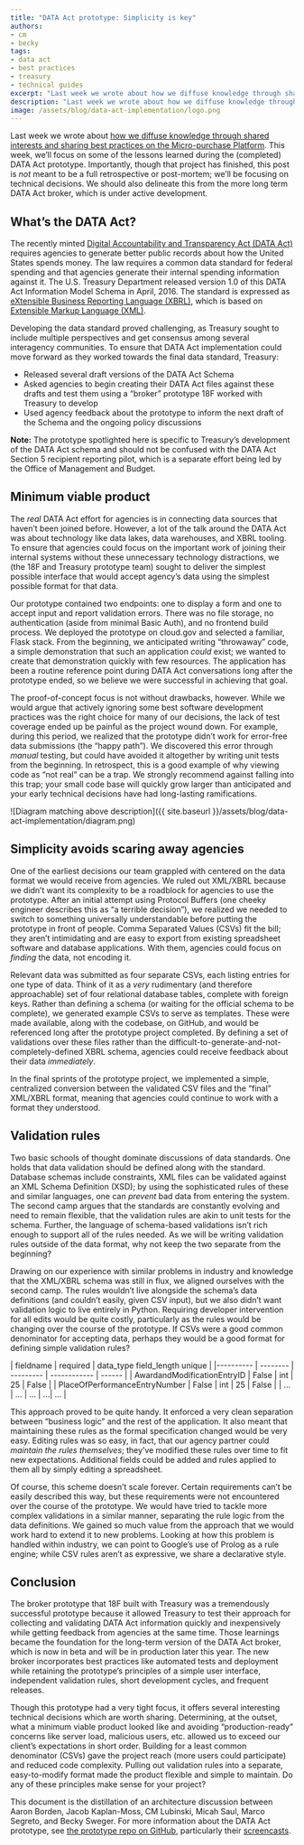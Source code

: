 ```yaml
---
title: "DATA Act prototype: Simplicity is key"
authors:
- cm
- becky
tags:
- data act
- best practices
- treasury
- technical guides
excerpt: "Last week we wrote about how we diffuse knowledge through shared interests and sharing best practices on the micro-purchase project. This week, we’ll focus on some of the lessons learned during the (completed) DATA Act prototype."
description: "Last week we wrote about how we diffuse knowledge through shared interests and sharing best practices on the micro-purchase project. This week, we’ll focus on some of the lessons learned during the (completed) DATA Act prototype."
image: /assets/blog/data-act-implementation/logo.png
---
```

Last week we wrote about [how we diffuse knowledge through shared interests and sharing best practices on the Micro-purchase Platform](https://18f.gsa.gov/2016/08/25/micro-purchase-design-philosophy-do-one-thing-well/). This week, we’ll
focus on some of the lessons learned during the (completed) DATA Act
prototype. Importantly, though that project has finished, this post is
*not* meant to be a full retrospective or post-mortem; we’ll be focusing
on technical decisions. We should also delineate this from the more long
term DATA Act broker, which is under active development.

## What’s the DATA Act?

The recently minted [Digital Accountability and Transparency Act (DATA
Act)](https://18f.gsa.gov/2015/06/09/data-act-data-act-explainer/)
requires agencies to generate better public records about how the United
States spends money. The law requires a common data standard for federal
spending and that agencies generate their internal spending information
against it. The U.S. Treasury Department released version 1.0 of this
DATA Act Information Model Schema in April, 2016. The standard is
expressed as [eXtensible Business Reporting Language
(XBRL)](https://en.wikipedia.org/wiki/XBRL), which is based on
[Extensible Markup Language (XML)](https://en.wikipedia.org/wiki/XML).

Developing the data standard proved challenging, as Treasury sought to
include multiple perspectives and get consensus among several
interagency communities. To ensure that DATA Act implementation could
move forward as they worked towards the final data standard, Treasury:

-   Released several draft versions of the DATA Act Schema
-   Asked agencies to begin creating their DATA Act files against these drafts and test them using a “broker” prototype 18F worked with Treasury to develop
-   Used agency feedback about the prototype to inform the next draft of the Schema and the ongoing policy discussions

**Note:** The prototype spotlighted here is specific to Treasury’s
development of the DATA Act schema and should not be confused with the
DATA Act Section 5 recipient reporting pilot, which is a separate effort
being led by the Office of Management and Budget.

## Minimum viable product

The *real* DATA Act effort for agencies is in connecting data sources
that haven’t been joined before. However, a lot of the talk around the
DATA Act was about technology like data lakes, data warehouses, and XBRL
tooling. To ensure that agencies could focus on the important work of
joining their internal systems without these unnecessary technology
distractions, we (the 18F and Treasury prototype team) sought to deliver
the simplest possible interface that would accept agency’s data using
the simplest possible format for that data.

Our prototype contained two endpoints: one to display a form and one to
accept input and report validation errors. There was no file storage, no
authentication (aside from minimal Basic Auth), and no frontend build
process. We deployed the prototype on cloud.gov and selected a familiar,
Flask stack. From the beginning, we anticipated writing “throwaway”
code, a simple demonstration that such an application *could* exist; we
wanted to create that demonstration quickly with few resources. The
application has been a routine reference point during DATA Act
conversations long after the prototype ended, so we believe we were
successful in achieving that goal.

The proof-of-concept focus is not without drawbacks, however. While we
would argue that actively ignoring some best software development
practices was the right choice for many of our decisions, the lack of
test coverage ended up be painful as the project wound down. For
example, during this period, we realized that the prototype didn’t work
for error-free data submissions (the “happy path”). We discovered this
error through *manual* testing, but could have avoided it altogether by
writing unit tests from the beginning. In retrospect, this is a good
example of why viewing code as “not real” can be a trap. We strongly
recommend against falling into this trap; your small code base will
quickly grow larger than anticipated and your early technical decisions
have had long-lasting ramifications.

![Diagram matching above description]({{ site.baseurl }}/assets/blog/data-act-implementation/diagram.png)

## Simplicity avoids scaring away agencies

One of the earliest decisions our team grappled with centered on the
data format we would receive from agencies. We ruled out XML/XBRL
because we didn’t want its complexity to be a roadblock for agencies to
use the prototype. After an initial attempt using Protocol Buffers (one
cheeky engineer describes this as “a terrible decision”), we realized we
needed to switch to something universally understandable before putting
the prototype in front of people. Comma Separated Values (CSVs) fit the
bill; they aren’t intimidating and are easy to export from existing
spreadsheet software and database applications. With them, agencies
could focus on *finding* the data, not encoding it.

Relevant data was submitted as four separate CSVs, each listing entries
for one type of data. Think of it as a *very* rudimentary (and therefore
approachable) set of four relational database tables, complete with
foreign keys. Rather than defining a schema (or waiting for the official
schema to be complete), we generated example CSVs to serve as templates.
These were made available, along with the codebase, on GitHub, and would
be referenced long after the prototype project completed. By defining a
set of validations over these files rather than the
difficult-to-generate-and-not-completely-defined XBRL schema, agencies
could receive feedback about their data *immediately*.

In the final sprints of the prototype project, we implemented a simple,
centralized conversion between the validated CSV files and the “final”
XML/XBRL format, meaning that agencies could continue to work with a
format they understood.

## Validation rules

Two basic schools of thought dominate discussions of data standards. One
holds that data validation should be defined along with the standard.
Database schemas include constraints, XML files can be validated against
an XML Schema Definition (XSD); by using the sophisticated rules of
these and similar languages, one can *prevent* bad data from entering
the system. The second camp argues that the standards are constantly
evolving and need to remain flexible, that the validation rules are akin
to unit tests for the schema. Further, the language of schema-based
validations isn’t rich enough to support all of the rules needed. As we
will be writing validation rules outside of the data format, why not
keep the two separate from the beginning?

Drawing on our experience with similar problems in industry and
knowledge that the XML/XBRL schema was still in flux, we aligned
ourselves with the second camp. The rules wouldn’t live alongside the
schema’s data definitions (and couldn’t easily, given CSV input), but we
also didn’t want validation logic to live entirely in Python. Requiring
developer intervention for all edits would be quite costly, particularly
as the rules would be changing over the course of the prototype. If CSVs
were a good common denominator for accepting data, perhaps they would be
a good format for defining simple validation rules?

| fieldname | required | data_type   field_length   unique |
|---------- | -------- | --------- | ------------ | ------ |
| AwardandModificationEntryID   | False | int | 25 | False |
| PlaceOfPerformanceEntryNumber | False | int | 25 | False |
| ...                           | ...   | ... | ...| ...   |

This approach proved to be quite handy. It enforced a very clean
separation between “business logic” and the rest of the application. It
also meant that maintaining these rules as the formal specification
changed would be very easy. Editing rules was so easy, in fact, that our
agency partner could *maintain the rules themselves*; they’ve modified
these rules over time to fit new expectations. Additional fields could
be added and rules applied to them all by simply editing a spreadsheet.

Of course, this scheme doesn’t scale forever. Certain requirements can’t
be easily described this way, but these requirements were not
encountered over the course of the prototype. We would have tried to
tackle more complex validations in a similar manner, separating the rule
logic from the data definitions. We gained so much value from the
approach that we would work hard to extend it to new problems. Looking
at how this problem is handled within industry, we can point to Google’s
use of Prolog as a rule engine; while CSV rules aren’t as expressive, we
share a declarative style.

## Conclusion

The broker prototype that 18F built with Treasury was a tremendously
successful prototype because it allowed Treasury to test their approach
for collecting and validating DATA Act information quickly and
inexpensively while getting feedback from agencies at the same time.
Those learnings became the foundation for the long-term version of the
DATA Act broker, which is now in beta and will be in production later
this year. The new broker incorporates best practices like automated
tests and deployment while retaining the prototype’s principles of a
simple user interface, independent validation rules, short development
cycles, and frequent releases.

Though this prototype had a very tight focus, it offers several
interesting technical decisions which are worth sharing. Determining, at
the outset, what a minimum viable product looked like and avoiding
“production-ready” concerns like server load, malicious users, etc.
allowed us to exceed our client’s expectations in short order. Building
for a least common denominator (CSVs) gave the project reach (more users
could participate) and reduced code complexity. Pulling out validation
rules into a separate, easy-to-modify format made the product flexible
and simple to maintain. Do any of these principles make sense for your
project?

This document is the distillation of an architecture discussion between
Aaron Borden, Jacob Kaplan-Moss, CM Lubinski, Micah Saul, Marco Segreto,
and Becky Sweger. For more information about the DATA Act prototype, see
[the prototype repo on GitHub](https://github.com/18F/data-act-pilot),
particularly their
[screencasts](https://github.com/18F/data-act-pilot/tree/master/assets/screencast).
